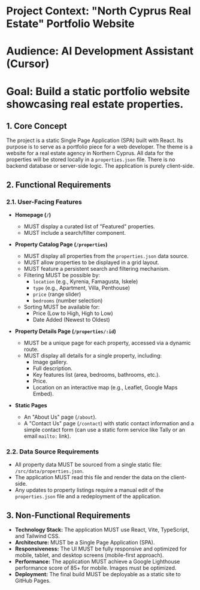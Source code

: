 # Project Context: "North Cyprus Real Estate" Portfolio Website

# Audience: AI Development Assistant (Cursor)

# Goal: Build a static portfolio website showcasing real estate properties.

## 1. Core Concept

The project is a static Single Page Application (SPA) built with React. Its purpose is to serve as a portfolio piece for a web developer. The theme is a website for a real estate agency in Northern Cyprus. All data for the properties will be stored locally in a `properties.json` file. There is no backend database or server-side logic. The application is purely client-side.

## 2. Functional Requirements

### 2.1. User-Facing Features

- **Homepage (`/`)**

  - MUST display a curated list of "Featured" properties.
  - MUST include a search/filter component.

- **Property Catalog Page (`/properties`)**

  - MUST display all properties from the `properties.json` data source.
  - MUST allow properties to be displayed in a grid layout.
  - MUST feature a persistent search and filtering mechanism.
  - Filtering MUST be possible by:
    - `location` (e.g., Kyrenia, Famagusta, Iskele)
    - `type` (e.g., Apartment, Villa, Penthouse)
    - `price` (range slider)
    - `bedrooms` (number selection)
  - Sorting MUST be available for:
    - Price (Low to High, High to Low)
    - Date Added (Newest to Oldest)

- **Property Details Page (`/properties/:id`)**

  - MUST be a unique page for each property, accessed via a dynamic route.
  - MUST display all details for a single property, including:
    - Image gallery.
    - Full description.
    - Key features list (area, bedrooms, bathrooms, etc.).
    - Price.
    - Location on an interactive map (e.g., Leaflet, Google Maps Embed).

- **Static Pages**
  - An "About Us" page (`/about`).
  - A "Contact Us" page (`/contact`) with static contact information and a simple contact form (can use a static form service like Tally or an email `mailto:` link).

### 2.2. Data Source Requirements

- All property data MUST be sourced from a single static file: `/src/data/properties.json`.
- The application MUST read this file and render the data on the client-side.
- Any updates to property listings require a manual edit of the `properties.json` file and a redeployment of the application.

## 3. Non-Functional Requirements

- **Technology Stack:** The application MUST use React, Vite, TypeScript, and Tailwind CSS.
- **Architecture:** MUST be a Single Page Application (SPA).
- **Responsiveness:** The UI MUST be fully responsive and optimized for mobile, tablet, and desktop screens (mobile-first approach).
- **Performance:** The application MUST achieve a Google Lighthouse performance score of 85+ for mobile. Images must be optimized.
- **Deployment:** The final build MUST be deployable as a static site to GitHub Pages.
